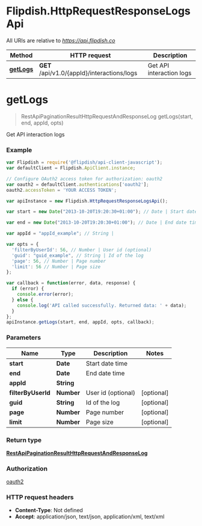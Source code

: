 # Flipdish.HttpRequestResponseLogsApi

All URIs are relative to *https://api.flipdish.co*

Method | HTTP request | Description
------------- | ------------- | -------------
[**getLogs**](HttpRequestResponseLogsApi.md#getLogs) | **GET** /api/v1.0/{appId}/interactions/logs | Get API interaction logs


<a name="getLogs"></a>
# **getLogs**
> RestApiPaginationResultHttpRequestAndResponseLog getLogs(start, end, appId, opts)

Get API interaction logs

### Example
```javascript
var Flipdish = require('@flipdish/api-client-javascript');
var defaultClient = Flipdish.ApiClient.instance;

// Configure OAuth2 access token for authorization: oauth2
var oauth2 = defaultClient.authentications['oauth2'];
oauth2.accessToken = 'YOUR ACCESS TOKEN';

var apiInstance = new Flipdish.HttpRequestResponseLogsApi();

var start = new Date("2013-10-20T19:20:30+01:00"); // Date | Start date time

var end = new Date("2013-10-20T19:20:30+01:00"); // Date | End date time

var appId = "appId_example"; // String | 

var opts = { 
  'filterByUserId': 56, // Number | User id (optional)
  'guid': "guid_example", // String | Id of the log
  'page': 56, // Number | Page number
  'limit': 56 // Number | Page size
};

var callback = function(error, data, response) {
  if (error) {
    console.error(error);
  } else {
    console.log('API called successfully. Returned data: ' + data);
  }
};
apiInstance.getLogs(start, end, appId, opts, callback);
```

### Parameters

Name | Type | Description  | Notes
------------- | ------------- | ------------- | -------------
 **start** | **Date**| Start date time | 
 **end** | **Date**| End date time | 
 **appId** | **String**|  | 
 **filterByUserId** | **Number**| User id (optional) | [optional] 
 **guid** | **String**| Id of the log | [optional] 
 **page** | **Number**| Page number | [optional] 
 **limit** | **Number**| Page size | [optional] 

### Return type

[**RestApiPaginationResultHttpRequestAndResponseLog**](RestApiPaginationResultHttpRequestAndResponseLog.md)

### Authorization

[oauth2](../README.md#oauth2)

### HTTP request headers

 - **Content-Type**: Not defined
 - **Accept**: application/json, text/json, application/xml, text/xml

